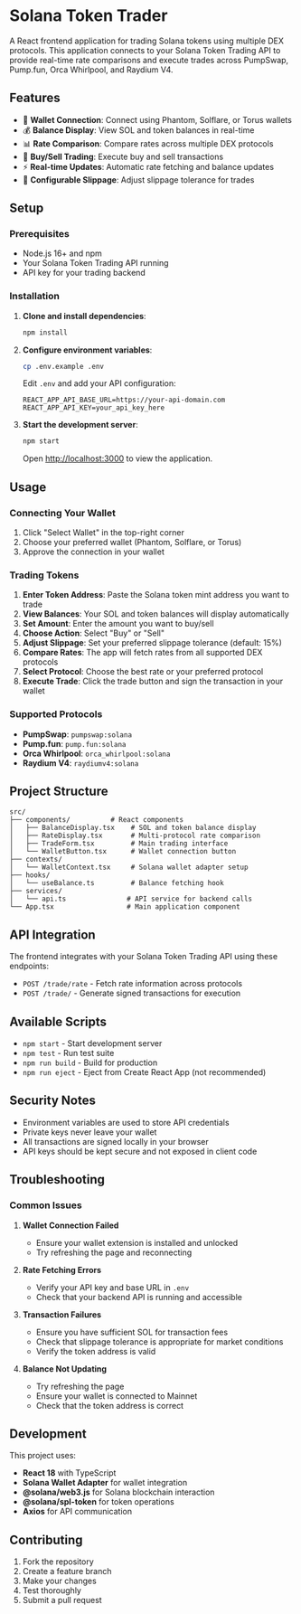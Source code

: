 # Solana Token Trader

A React frontend application for trading Solana tokens using multiple DEX protocols. This application connects to your Solana Token Trading API to provide real-time rate comparisons and execute trades across PumpSwap, Pump.fun, Orca Whirlpool, and Raydium V4.

## Features

- 🔗 **Wallet Connection**: Connect using Phantom, Solflare, or Torus wallets
- 💰 **Balance Display**: View SOL and token balances in real-time
- 📊 **Rate Comparison**: Compare rates across multiple DEX protocols
- 🔄 **Buy/Sell Trading**: Execute buy and sell transactions
- ⚡ **Real-time Updates**: Automatic rate fetching and balance updates
- 🎯 **Configurable Slippage**: Adjust slippage tolerance for trades

## Setup

### Prerequisites

- Node.js 16+ and npm
- Your Solana Token Trading API running
- API key for your trading backend

### Installation

1. **Clone and install dependencies**:
   ```bash
   npm install
   ```

2. **Configure environment variables**:
   ```bash
   cp .env.example .env
   ```
   
   Edit `.env` and add your API configuration:
   ```
   REACT_APP_API_BASE_URL=https://your-api-domain.com
   REACT_APP_API_KEY=your_api_key_here
   ```

3. **Start the development server**:
   ```bash
   npm start
   ```

   Open [http://localhost:3000](http://localhost:3000) to view the application.

## Usage

### Connecting Your Wallet

1. Click "Select Wallet" in the top-right corner
2. Choose your preferred wallet (Phantom, Solflare, or Torus)
3. Approve the connection in your wallet

### Trading Tokens

1. **Enter Token Address**: Paste the Solana token mint address you want to trade
2. **View Balances**: Your SOL and token balances will display automatically
3. **Set Amount**: Enter the amount you want to buy/sell
4. **Choose Action**: Select "Buy" or "Sell"
5. **Adjust Slippage**: Set your preferred slippage tolerance (default: 15%)
6. **Compare Rates**: The app will fetch rates from all supported DEX protocols
7. **Select Protocol**: Choose the best rate or your preferred protocol
8. **Execute Trade**: Click the trade button and sign the transaction in your wallet

### Supported Protocols

- **PumpSwap**: `pumpswap:solana`
- **Pump.fun**: `pump.fun:solana`
- **Orca Whirlpool**: `orca_whirlpool:solana`
- **Raydium V4**: `raydiumv4:solana`

## Project Structure

```
src/
├── components/          # React components
│   ├── BalanceDisplay.tsx    # SOL and token balance display
│   ├── RateDisplay.tsx       # Multi-protocol rate comparison
│   ├── TradeForm.tsx         # Main trading interface
│   └── WalletButton.tsx      # Wallet connection button
├── contexts/
│   └── WalletContext.tsx     # Solana wallet adapter setup
├── hooks/
│   └── useBalance.ts         # Balance fetching hook
├── services/
│   └── api.ts               # API service for backend calls
└── App.tsx                  # Main application component
```

## API Integration

The frontend integrates with your Solana Token Trading API using these endpoints:

- `POST /trade/rate` - Fetch rate information across protocols
- `POST /trade/` - Generate signed transactions for execution

## Available Scripts

- `npm start` - Start development server
- `npm test` - Run test suite
- `npm run build` - Build for production
- `npm run eject` - Eject from Create React App (not recommended)

## Security Notes

- Environment variables are used to store API credentials
- Private keys never leave your wallet
- All transactions are signed locally in your browser
- API keys should be kept secure and not exposed in client code

## Troubleshooting

### Common Issues

1. **Wallet Connection Failed**
   - Ensure your wallet extension is installed and unlocked
   - Try refreshing the page and reconnecting

2. **Rate Fetching Errors**
   - Verify your API key and base URL in `.env`
   - Check that your backend API is running and accessible

3. **Transaction Failures**
   - Ensure you have sufficient SOL for transaction fees
   - Check that slippage tolerance is appropriate for market conditions
   - Verify the token address is valid

4. **Balance Not Updating**
   - Try refreshing the page
   - Ensure your wallet is connected to Mainnet
   - Check that the token address is correct

## Development

This project uses:
- **React 18** with TypeScript
- **Solana Wallet Adapter** for wallet integration
- **@solana/web3.js** for Solana blockchain interaction
- **@solana/spl-token** for token operations
- **Axios** for API communication

## Contributing

1. Fork the repository
2. Create a feature branch
3. Make your changes
4. Test thoroughly
5. Submit a pull request